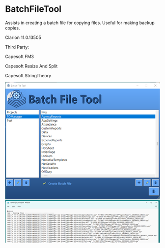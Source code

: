 # BatchFileTool
Assists in creating a batch file for copying files.  Useful for making backup copies.

Clarion 11.0.13505

Third Party:

Capesoft FM3

Capesoft Resize And Split

Capesoft StringTheory

<img src="https://github.com/donridley1972/BatchFileTool/blob/main/Screenshots/ScreenHunter%2014.png" width=900/>

<img src="https://github.com/donridley1972/BatchFileTool/blob/main/Screenshots/ScreenHunter%2015.png" width=900/>
